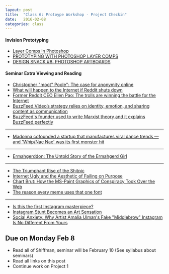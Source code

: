 ```yaml
---
layout: post
title:  "Class 6: Protoype Workshop - Project Checkin"
date:   2016-02-08
categories: class
---
```


#### Invision Prototyping
* [Layer Comps in Photoshop](https://www.youtube.com/watch?v=3G4NO3Gcw2U)  
* [PROTOTYPING WITH PHOTOSHOP LAYER COMPS](http://blog.invisionapp.com/prototyping-with-photoshop-layer-comps/)  
* [DESIGN SNACK #8: PHOTOSHOP ARTBOARDS](http://blog.invisionapp.com/design-snack-8-photoshop-artboards/)

#### Seminar Extra Viewing and Reading
* [Christopher "moot" Poole": The case for anonymity online](http://www.ted.com/talks/christopher_m00t_poole_the_case_for_anonymity_online)  
* [What will happen to the Internet if Reddit shuts down](https://www.washingtonpost.com/news/the-intersect/wp/2015/07/08/what-will-happen-to-the-internet-if-reddit-shuts-down/)  
* [Former Reddit CEO Ellen Pao: The trolls are winning the battle for the Internet](https://www.washingtonpost.com/opinions/we-cannot-let-the-internet-trolls-win/2015/07/16/91b1a2d2-2b17-11e5-bd33-395c05608059_story.html)  
* [BuzzFeed Video’s strategy relies on identity, emotion, and sharing content as communication](http://www.niemanlab.org/2013/10/were-still-babies-at-it-buzzfeed-videos-strategy-relies-on-identity-emotion-and-sharing-content-as-communication/)  
* [BuzzFeed's founder used to write Marxist theory and it explains BuzzFeed perfectly](http://www.vox.com/2014/5/20/5730762/buzzfeeds-founder-used-to-write-marxist-theory-and-it-explains)  

---

* [Madonna cofounded a startup that manufactures viral dance trends — and 'Whip/Nae Nae' was its first monster hit](http://www.businessinsider.com/madonna-cofounded-a-company-that-creates-viral-dance-videos-and-whipnae-nae-was-its-first-monster-hit-2016-1)

---

* [Ermahgerddon: The Untold Story of the Ermahgerd Girl](http://www.vanityfair.com/culture/2015/10/ermahgerd-girl-true-story)  

---

* [The Triumphant Rise of the Shitpic](http://www.theawl.com/2014/12/the-triumphant-rise-of-the-shitpic)  
* [Internet Ugly and the Aesthetic of Failing on Purpose](http://www.theatlantic.com/technology/archive/2014/12/internet-ugly-and-the-aesthetic-of-failing-on-purpose/384023/)  
* [Chart Brut: How the MS-Paint Graphics of Conspiracy Took Over the Web](http://gawker.com/chart-brut-how-the-ms-paint-graphics-of-conspiracy-too-1651851261)  
* [The reason every meme uses that one font](https://www.youtube.com/watch?v=PzySkYQNDlI)  

---

* [Is this the first Instagram masterpiece?](http://www.telegraph.co.uk/photography/what-to-see/is-this-the-first-instagram-masterpiece/)
* [Instagram Stunt Becomes an Art Sensation](https://www.good.is/articles/art-stunt-instagram)  
* [Social Anxiety: Why Artist Amalia Ulman's Fake "Middlebrow" Instagram Is No Different From Yours](http://www.thefader.com/2014/11/07/social-anxiety-why-amalia-ulmans-middlebrow-instagram-feed-is-no-different-from-yours)  



Due on Monday Feb 8
------
* <span class="highlight">Read all of Shiffman, seminar will be February 10 (See syllabus about seminars)</span>
* Read all links on this post
* Continue work on Project 1
